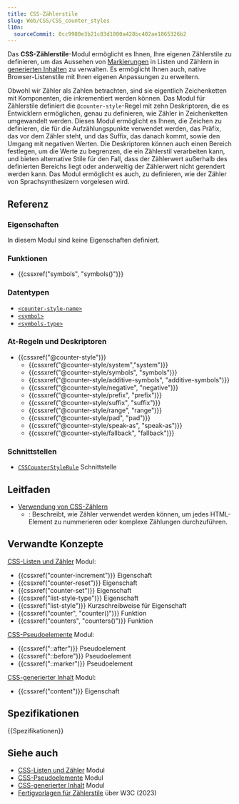 ```yaml
---
title: CSS-Zählerstile
slug: Web/CSS/CSS_counter_styles
l10n:
  sourceCommit: 0cc9980e3b21c83d1800a428bc402ae1865326b2
---
```


Das **CSS-Zählerstile**-Modul ermöglicht es Ihnen, Ihre eigenen Zählerstile zu definieren, um das Aussehen von [Markierungen](/de/docs/Web/CSS/::marker) in Listen und Zählern in [generierten Inhalten](/de/docs/Web/CSS/CSS_generated_content) zu verwalten. Es ermöglicht Ihnen auch, native Browser-Listenstile mit Ihren eigenen Anpassungen zu erweitern.

Obwohl wir Zähler als Zahlen betrachten, sind sie eigentlich Zeichenketten mit Komponenten, die inkrementiert werden können. Das Modul für Zählerstile definiert die `@counter-style`-Regel mit zehn Deskriptoren, die es Entwicklern ermöglichen, genau zu definieren, wie Zähler in Zeichenketten umgewandelt werden. Dieses Modul ermöglicht es Ihnen, die Zeichen zu definieren, die für die Aufzählungspunkte verwendet werden, das Präfix, das vor dem Zähler steht, und das Suffix, das danach kommt, sowie den Umgang mit negativen Werten. Die Deskriptoren können auch einen Bereich festlegen, um die Werte zu begrenzen, die ein Zählerstil verarbeiten kann, und bieten alternative Stile für den Fall, dass der Zählerwert außerhalb des definierten Bereichs liegt oder anderweitig der Zählerwert nicht gerendert werden kann. Das Modul ermöglicht es auch, zu definieren, wie der Zähler von Sprachsynthesizern vorgelesen wird.

## Referenz

### Eigenschaften

In diesem Modul sind keine Eigenschaften definiert.

### Funktionen

- {{cssxref("symbols", "symbols()")}}

### Datentypen

- [`<counter-style-name>`](/de/docs/Web/CSS/@counter-style#counter-style-name)
- [`<symbol>`](/de/docs/Web/CSS/@counter-style/symbols#values)
- [`<symbols-type>`](/de/docs/Web/CSS/symbols#syntax)

### At-Regeln und Deskriptoren

- {{cssxref("@counter-style")}}
  - {{cssxref("@counter-style/system","system")}}
  - {{cssxref("@counter-style/symbols", "symbols")}}
  - {{cssxref("@counter-style/additive-symbols", "additive-symbols")}}
  - {{cssxref("@counter-style/negative", "negative")}}
  - {{cssxref("@counter-style/prefix", "prefix")}}
  - {{cssxref("@counter-style/suffix", "suffix")}}
  - {{cssxref("@counter-style/range", "range")}}
  - {{cssxref("@counter-style/pad", "pad")}}
  - {{cssxref("@counter-style/speak-as", "speak-as")}}
  - {{cssxref("@counter-style/fallback", "fallback")}}

### Schnittstellen

- [`CSSCounterStyleRule`](/de/docs/Web/API/CSSCounterStyleRule) Schnittstelle

## Leitfaden

- [Verwendung von CSS-Zählern](/de/docs/Web/CSS/CSS_counter_styles/Using_CSS_counters)
  - : Beschreibt, wie Zähler verwendet werden können, um jedes HTML-Element zu nummerieren oder komplexe Zählungen durchzuführen.

## Verwandte Konzepte

[CSS-Listen und Zähler](/de/docs/Web/CSS/CSS_lists) Modul:

- {{cssxref("counter-increment")}} Eigenschaft
- {{cssxref("counter-reset")}} Eigenschaft
- {{cssxref("counter-set")}} Eigenschaft
- {{cssxref("list-style-type")}} Eigenschaft
- {{cssxref("list-style")}} Kurzschreibweise für Eigenschaft
- {{cssxref("counter", "counter()")}} Funktion
- {{cssxref("counters", "counters()")}} Funktion

[CSS-Pseudoelemente](/de/docs/Web/CSS/CSS_pseudo-elements) Modul:

- {{cssxref("::after")}} Pseudoelement
- {{cssxref("::before")}} Pseudoelement
- {{cssxref("::marker")}} Pseudoelement

[CSS-generierter Inhalt](/de/docs/Web/CSS/CSS_generated_content) Modul:

- {{cssxref("content")}} Eigenschaft

## Spezifikationen

{{Spezifikationen}}

## Siehe auch

- [CSS-Listen und Zähler](/de/docs/Web/CSS/CSS_lists) Modul
- [CSS-Pseudoelemente](/de/docs/Web/CSS/CSS_pseudo-elements) Modul
- [CSS-generierter Inhalt](/de/docs/Web/CSS/CSS_generated_content) Modul
- [Fertigvorlagen für Zählerstile](https://w3c.github.io/predefined-counter-styles/#builtins) über W3C (2023)
